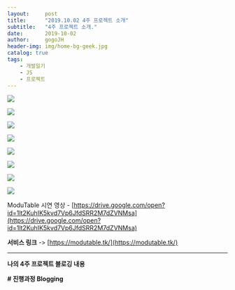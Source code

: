 ```yaml
---
layout:     post
title:      "2019.10.02 4주 프로젝트 소개"
subtitle:   "4주 프로젝트 소개."
date:       2019-10-02
author:     gogoJH
header-img: img/home-bg-geek.jpg
catalog: true
tags:
    - 개발일기
    - JS
    - 프로젝트
---
```


![](https://k.kakaocdn.net/dn/b9HuvM/btqwvqPdx5y/ksKNCSgh47Tq2z5zYAP170/img.png)

![](https://k.kakaocdn.net/dn/ea9pkl/btqwvg69Zer/MYwimGN5Kvgb7ikgTclQl0/img.png)

![](https://k.kakaocdn.net/dn/d3MgS2/btqwyBO8xJ0/VST8eOMC7CtaVD4nkKTCbk/img.png)

![](https://k.kakaocdn.net/dn/MJFRP/btqwyDMW8Qt/MfArqF2iJxi5qrfkglDCB1/img.png)

![](https://k.kakaocdn.net/dn/BEuNM/btqwviYh9fu/GNK0VZ9rg5yC4aEGbz7If0/img.png)

![](https://k.kakaocdn.net/dn/byPZaH/btqwwYLhfcV/9gJAw1Sf2ZklSvtI4to3zK/img.png)

![](https://k.kakaocdn.net/dn/PKL6n/btqwvLMtrDl/awntdimVeKV3bvinIeSZ7k/img.png)

![](https://k.kakaocdn.net/dn/d5AG2N/btqwxScNuiD/1dz54wsKKTeRwO9cXiwkKk/img.png)

ModuTable  시연 영상 - [https://drive.google.com/open?id=1lt2KuhIK5kvd7Vp6JfdSRR2M7dZVNMsa](https://drive.google.com/open?id=1lt2KuhIK5kvd7Vp6JfdSRR2M7dZVNMsa)


**서비스 링크** -> [https://modutable.tk/](https://modutable.tk/)

----------

**나의 4주 프로젝트 블로깅 내용**

**# 진행과정 Blogging**


<!--stackedit_data:
eyJoaXN0b3J5IjpbLTE2ODYzNjA3NjYsMjUxMjM2NjAwLC0xMT
Y1NzU2MjBdfQ==
-->